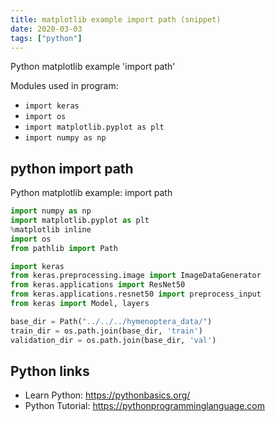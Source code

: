 ```yaml
---
title: matplotlib example import path (snippet)
date: 2020-03-03
tags: ["python"]
---
```

Python matplotlib example 'import path'


Modules used in program: 
* `import keras`
* `import os`
* `import matplotlib.pyplot as plt`
* `import numpy as np`

## python import path

Python matplotlib example: import path

```python
import numpy as np
import matplotlib.pyplot as plt
%matplotlib inline
import os
from pathlib import Path

import keras
from keras.preprocessing.image import ImageDataGenerator
from keras.applications import ResNet50
from keras.applications.resnet50 import preprocess_input
from keras import Model, layers

base_dir = Path("../../../hymenoptera_data/")
train_dir = os.path.join(base_dir, 'train')
validation_dir = os.path.join(base_dir, 'val')

```

## Python links

- Learn Python: https://pythonbasics.org/
- Python Tutorial: https://pythonprogramminglanguage.com
